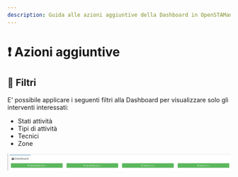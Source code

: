 ```yaml
---
description: Guida alle azioni aggiuntive della Dashboard in OpenSTAManager
---
```


# ❗ Azioni aggiuntive

## 🔦 Filtri

E' possibile applicare i seguenti filtri alla Dashboard per visualizzare solo gli interventi interessati:

* Stati attività
* Tipi di attività
* Tecnici
* Zone

![](<../../../.gitbook/assets/immagine (14) (1) (1).png>)
